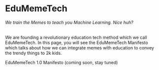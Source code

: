 # EduMemeTech
###### We train the Memes to teach you Machine Learning. Nice huh?


We are founding a revolutionary education tech method which we call EduMemeTech. In this page, you will see the EduMemeTech Manifesto which talks about how we can integrate memes with education to convey the trendy things to 2k kids.

EduMemeTech 1.0 Manifesto
(coming soon, stay tuned)